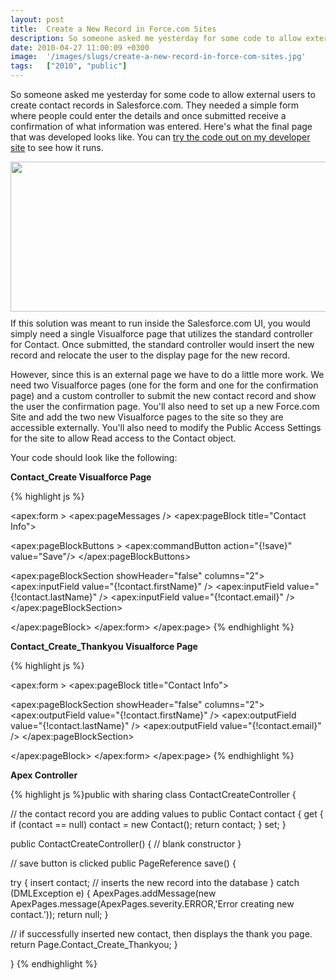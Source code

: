 ```yaml
---
layout: post
title:  Create a New Record in Force.com Sites
description: So someone asked me yesterday for some code to allow external users to create contact records in Salesforce.com. They needed a simple form where people could enter the details and once submitted receive a confirmation of what information was entered. Heres what the final page that was developed looks like. You can  try the code out on my developer site  to see how it runs. If this solution was meant to run inside the Salesforce.com UI, you would simply need a single Visualforce page that utilize
date: 2010-04-27 11:00:09 +0300
image:  '/images/slugs/create-a-new-record-in-force-com-sites.jpg'
tags:   ["2010", "public"]
---
```

<p style="clear: both">So someone asked me yesterday for some code to allow external users to create contact records in Salesforce.com. They needed a simple form where people could enter the details and once submitted receive a confirmation of what information was entered. Here's what the final page that was developed looks like. You can <a href="http://jeffdouglas-developer-edition.na5.force.com/examples /Contact_Create" target="_blank">try the code out on my developer site</a> to see how it runs.</p><p style="clear: both"><a href="http://old.jeffdouglas.com/wp-content/uploads/2010/04/conact-create.png" class="image-link" rel="lightbox"><img class="linked-to-original" src="http://res.cloudinary.com/blog-jeffdouglas-com/image/upload/v1401030296/t5me97exe0rklcesccn8.png" height="240" align="left" width="530" style=" display: inline; float: left; margin: 0 10px 10px 0;" /></a><br style="clear: both" />If this solution was meant to run inside the Salesforce.com UI, you would simply need a single Visualforce page that utilizes the standard controller for Contact. Once submitted, the standard controller would insert the new record and relocate the user to the display page for the new record. </p><p style="clear: both">However, since this is an external page we have to do a little more work. We need two Visualforce pages (one for the form and one for the confirmation page) and a custom controller to submit the new contact record and show the user the confirmation page. You'll also need to set up a new Force.com Site and add the two new Visualforce pages to the site so they are accessible externally. You'll also need to modify the Public Access Settings for the site to allow Read access to the Contact object.</p><p style="clear: both">Your code should look like the following:</p><p style="clear: both"><strong>Contact_Create Visualforce Page</strong></p>
{% highlight js %}<apex:page controller="ContactCreateController">
 <apex:sectionHeader title="Visualforce Example" subtitle="Create a Contact"/>

 <apex:form >
  <apex:pageMessages /> <!-- this is where the error messages will appear -->
  <apex:pageBlock title="Contact Info">
  
 <apex:pageBlockButtons >
  <apex:commandButton action="{!save}" value="Save"/>
 </apex:pageBlockButtons>
 
 <apex:pageBlockSection showHeader="false" columns="2">
  <apex:inputField value="{!contact.firstName}" />
  <apex:inputField value="{!contact.lastName}" />
  <apex:inputField value="{!contact.email}" />
 </apex:pageBlockSection>

  </apex:pageBlock>
 </apex:form>
</apex:page>
{% endhighlight %}
<p><strong>Contact_Create_Thankyou Visualforce Page</strong></p>
{% highlight js %}<apex:page controller="ContactCreateController">
 <apex:sectionHeader title="Visualforce Example" subtitle="Thank You"/>

 <apex:form >
  <apex:pageBlock title="Contact Info">
   
 <apex:pageBlockSection showHeader="false" columns="2">
  <apex:outputField value="{!contact.firstName}" />
  <apex:outputField value="{!contact.lastName}" />
  <apex:outputField value="{!contact.email}" />
 </apex:pageBlockSection>

  </apex:pageBlock>
 </apex:form>
</apex:page>
{% endhighlight %}
<p><strong>Apex Controller</strong></p>
{% highlight js %}public with sharing class ContactCreateController {

 // the contact record you are adding values to
 public Contact contact {
  get {
 if (contact == null)
  contact = new Contact();
 return contact;
  }
  set;
 }

 public ContactCreateController() {
  // blank constructor
 }
 
 // save button is clicked
 public PageReference save() {
 
  try {
 insert contact; // inserts the new record into the database
  } catch (DMLException e) {
 ApexPages.addMessage(new ApexPages.message(ApexPages.severity.ERROR,'Error creating new contact.'));
 return null;
  }
  
  // if successfully inserted new contact, then displays the thank you page.
  return Page.Contact_Create_Thankyou;
 }

}
{% endhighlight %}

